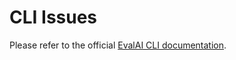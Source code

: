 # CLI Issues
Please refer to the official <a href="https://cli.eval.ai/">EvalAI CLI documentation</a>.
